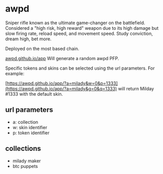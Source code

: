 # awpd

Sniper rifle known as the ultimate game-changer on the battlefield. Considered a "high risk, high reward" weapon due to its high damage but slow firing rate, reload speed, and movement speed.
Study conviction, dream high, bet more.

Deployed on the most based chain.

[awpd.github.io/app](https://awpd.github.io/app/) Will generate a random awpd PFP.

Specific tokens and skins can be selected using the url parameters. For example:

[https://awpd.github.io/app/?a=milady&w=0&p=1333](https://awpd.github.io/app/?a=milady&g=0&q=1333) will return Milday #1333 with the default skin.


## url parameters
- a: collection
- w: skin identifier
- p: token identifier

## collections
- milady maker
- btc puppets

